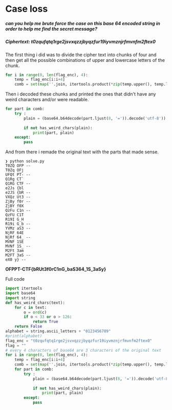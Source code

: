 # Case loss
#####  can you help me brute force the case on this base 64 encoded string in order to help me find the secret message?
##### Ciphertext: t0zqufqtq1rge2jsvxqzzjbyqzfur19iyvmznjrfmvnfm2ftex0

The first thing i did was to divide the cipher text into chunks of four and then get all the possible combinations of upper and lowercase letters of the chunk.
```python
for i in range(0, len(flag_enc), 4):
    temp = flag_enc[i:i+4]
    comb = set(map(''.join, itertools.product(*zip(temp.upper(), temp.lower()))))
```
Then i decoded these chunks and printed the ones that didn't have any weird characters and/or were readable. 
```python
for part in comb:
    try :          
        plain = (base64.b64decode(part.ljust(8, '=')).decode('utf-8'))
      
        if not has_weird_chars(plain):
            print(part, plain)
    except:
        pass
```
And from there i remade the original text with the parts that made sense.
```shell
❯ python solve.py
T0ZQ OFP --
T0Zq OFj
UFQt PT- --
Q1Rg CT`
Q1RG CTF --
e2Js {bl
e2JS {bR --
VXQz Ut3 --
ZjBy f0r --
ZjBY f0X
QzFu C1n --
QzFU C1T
R19I G_H
R19i G_b --
YVMz aS3 --
NjRF 64E
NjRf 64_ --
MVNF 1SE
MVNf 1S_ --
M2Ft 3am
M2FT 3aS --
eX0 y} --
```
**OFPPT-CTF{bRUt3f0rC1nG_baS364_1S_3aSy}**

Full code
```python
import itertools
import base64
import string
def has_weird_chars(text):
    for c in text:
        o = ord(c)
        if o < 33 or o > 126:
            return True
    return False
alphabet = string.ascii_letters + "0123456789"
#print(alphabet)
flag_enc = "t0zqufqtq1rge2jsvxqzzjbyqzfur19iyvmznjrfmvnfm2ftex0"
flag = ""
# every 4 characters of base64 are 3 characters of the original text
for i in range(0, len(flag_enc), 4):
    temp = flag_enc[i:i+4]
    comb = set(map(''.join, itertools.product(*zip(temp.upper(), temp.lower()))))
    for part in comb:
        try :          
            plain = (base64.b64decode(part.ljust(8, '=')).decode('utf-8'))
          
            if not has_weird_chars(plain):
                print(part, plain)
        except:
            pass
```

